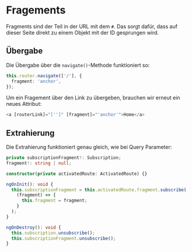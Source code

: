 # Fragements

Fragments sind der Teil in der URL mit dem `#`. Das sorgt dafür, dass auf dieser Seite direkt zu einem Objekt mit der ID gesprungen wird.

## Übergabe

Die Übergabe über die `navigate()`-Methode funktioniert so:

```Typescript
this.router.navigate(['/'], {
  fragment: 'anchor',
});
```

Um ein Fragement über den Link zu übergeben, brauchen wir erneut ein neues Attribut:

```Typescript
<a [routerLink]="['']" [fragment]="'anchor'">Home</a>
```

## Extrahierung

Die Extrahierung funktioniert genau gleich, wie bei Query Parameter:

```Typescript
private subscriptionFragment!: Subscription;
fragment!: string | null;

constructor(private activatedRoute: ActivatedRoute) {}

ngOnInit(): void {
  this.subscriptionFragment = this.activatedRoute.fragment.subscribe(
    (fragment) => {
      this.fragment = fragment;
    }
  );
}

ngOnDestroy(): void {
  this.subscription.unsubscribe();
  this.subscriptionFragment.unsubscribe();
}
```
